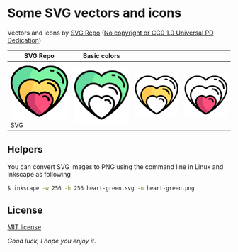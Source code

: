 # Some SVG vectors and icons

Vectors and icons by <a href="https://www.svgrepo.com" target="_blank">SVG Repo</a> ([No copyright or CC0 1.0 Universal PD Dedication](https://www.svgrepo.com/page/licensing/))

|SVG Repo|Basic colors|||
| ----- | ---- | --- | -- |
|![heart-like SVG vector](./heart-like/heart-like-svgrepo-com.png)[SVG](https://www.svgrepo.com/svg/280331/heart-like)|![heart-green](./heart-like/heart-green.png)|![heart-yellow](./heart-like/heart-yellow.png)|![heart-red](./heart-like/heart-red.png)|

## Helpers

You can convert SVG images to PNG using the command line in Linux and Inkscape as following

```bash
$ inkscape -w 256 -h 256 heart-green.svg -o heart-green.png
```

## License

[MIT license](./LICENSE)


*Good luck, I hope you enjoy it*.